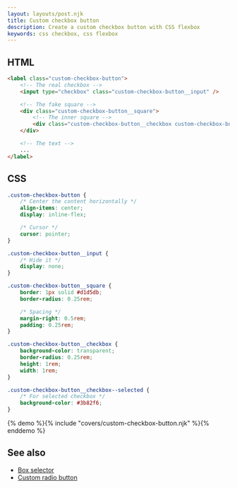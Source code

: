 ```yaml
---
layout: layouts/post.njk
title: Custom checkbox button
description: Create a custom checkbox button with CSS flexbox
keywords: css checkbox, css flexbox
---
```


## HTML

```html
<label class="custom-checkbox-button">
    <!-- The real checkbox -->
    <input type="checkbox" class="custom-checkbox-button__input" />

    <!-- The fake square -->
    <div class="custom-checkbox-button__square">
        <!-- The inner square -->
        <div class="custom-checkbox-button__checkbox custom-checkbox-button__checkbox--selected"></div>
    </div>

    <!-- The text -->
    ...
</label>
```

## CSS

```css
.custom-checkbox-button {
    /* Center the content horizontally */
    align-items: center;
    display: inline-flex;

    /* Cursor */
    cursor: pointer;
}

.custom-checkbox-button__input {
    /* Hide it */
    display: none;
}

.custom-checkbox-button__square {
    border: 1px solid #d1d5db;
    border-radius: 0.25rem;

    /* Spacing */
    margin-right: 0.5rem;
    padding: 0.25rem;
}

.custom-checkbox-button__checkbox {
    background-color: transparent;
    border-radius: 0.25rem;
    height: 1rem;
    width: 1rem;
}

.custom-checkbox-button__checkbox--selected {
    /* For selected checkbox */
    background-color: #3b82f6;
}
```

{% demo %}{% include "covers/custom-checkbox-button.njk" %}{% enddemo %}

## See also

-   [Box selector](/box-selector/)
-   [Custom radio button](/custom-radio-button/)
